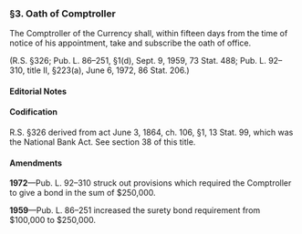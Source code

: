 ### §3. Oath of Comptroller ###

The Comptroller of the Currency shall, within fifteen days from the time of notice of his appointment, take and subscribe the oath of office.

(R.S. §326; Pub. L. 86–251, §1(d), Sept. 9, 1959, 73 Stat. 488; Pub. L. 92–310, title II, §223(a), June 6, 1972, 86 Stat. 206.)

#### **Editorial Notes** ####

#### Codification ####

R.S. §326 derived from act June 3, 1864, ch. 106, §1, 13 Stat. 99, which was the National Bank Act. See section 38 of this title.

#### Amendments ####

**1972**—Pub. L. 92–310 struck out provisions which required the Comptroller to give a bond in the sum of $250,000.

**1959**—Pub. L. 86–251 increased the surety bond requirement from $100,000 to $250,000.